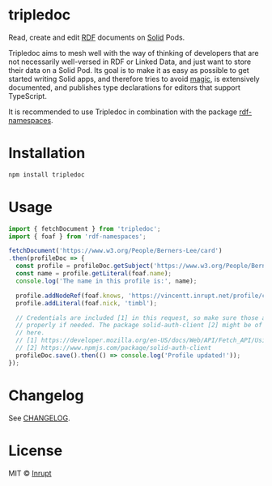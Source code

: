 tripledoc
======
Read, create and edit [RDF](https://en.wikipedia.org/wiki/Resource_Description_Framework) documents on [Solid](https://solid.inrupt.com/) Pods.

Tripledoc aims to mesh well with the way of thinking of developers that are not necessarily well-versed in RDF or Linked Data, and just want to store their data on a Solid Pod. Its goal is to make it as easy as possible to get started writing Solid apps, and therefore tries to avoid [magic](https://en.wikipedia.org/wiki/Magic_(programming)), is extensively documented, and publishes type declarations for editors that support TypeScript.

It is recommended to use Tripledoc in combination with the package [rdf-namespaces](https://www.npmjs.com/package/rdf-namespaces).

# Installation

```bash
npm install tripledoc
```

# Usage

```javascript
import { fetchDocument } from 'tripledoc';
import { foaf } from 'rdf-namespaces';

fetchDocument('https://www.w3.org/People/Berners-Lee/card')
.then(profileDoc => {
  const profile = profileDoc.getSubject('https://www.w3.org/People/Berners-Lee/card#i');
  const name = profile.getLiteral(foaf.name);
  console.log('The name in this profile is:', name);

  profile.addNodeRef(foaf.knows, 'https://vincentt.inrupt.net/profile/card#me');
  profile.addLiteral(foaf.nick, 'timbl');

  // Credentials are included [1] in this request, so make sure those are set
  // properly if needed. The package solid-auth-client [2] might be of assistance
  // here.
  // [1] https://developer.mozilla.org/en-US/docs/Web/API/Fetch_API/Using_Fetch#Sending_a_request_with_credentials_included
  // [2] https://www.npmjs.com/package/solid-auth-client
  profileDoc.save().then(() => console.log('Profile updated!'));
});
```

# Changelog

See [CHANGELOG](https://gitlab.com/vincenttunru/tripledoc/blob/master/CHANGELOG.md).

# License

MIT © [Inrupt](https://inrupt.com)
